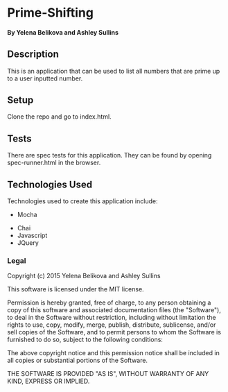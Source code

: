 # Prime-Shifting

#### By Yelena Belikova and Ashley Sullins

## Description

This is an application that can be used to list all numbers that are prime up to a user inputted number.

## Setup

Clone the repo and go to index.html.

## Tests

There are spec tests for this application. They can be found by opening spec-runner.html in the browser.

## Technologies Used

Technologies used to create this application include:

* Mocha
- Chai
- Javascript
- JQuery

### Legal

Copyright (c) 2015 Yelena Belikova and Ashley Sullins

This software is licensed under the MIT license.

Permission is hereby granted, free of charge, to any person obtaining a copy
of this software and associated documentation files (the "Software"), to deal
in the Software without restriction, including without limitation the rights
to use, copy, modify, merge, publish, distribute, sublicense, and/or sell
copies of the Software, and to permit persons to whom the Software is
furnished to do so, subject to the following conditions:

The above copyright notice and this permission notice shall be included in
all copies or substantial portions of the Software.

THE SOFTWARE IS PROVIDED "AS IS", WITHOUT WARRANTY OF ANY KIND, EXPRESS OR
IMPLIED.

